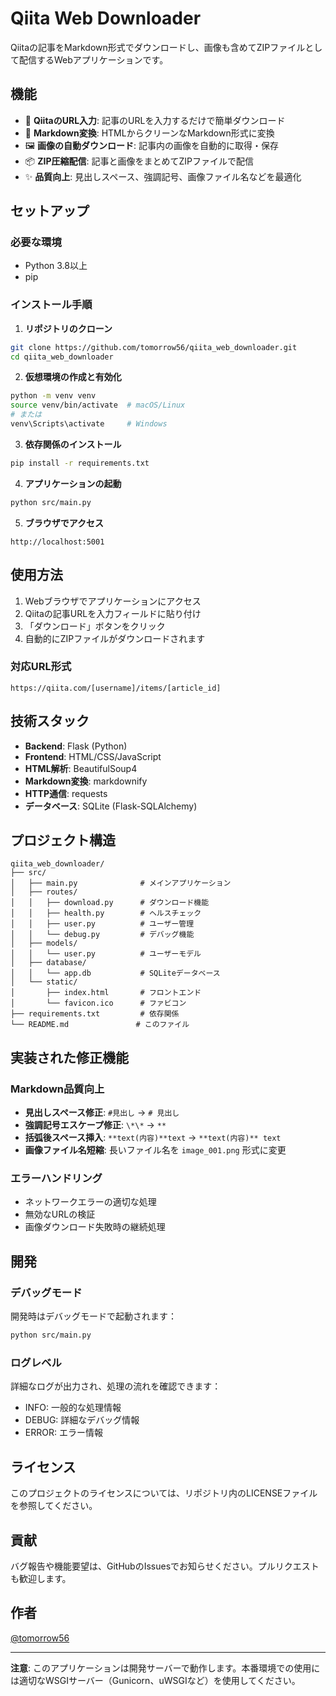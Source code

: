 # Qiita Web Downloader

Qiitaの記事をMarkdown形式でダウンロードし、画像も含めてZIPファイルとして配信するWebアプリケーションです。

## 機能

- 🔗 **QiitaのURL入力**: 記事のURLを入力するだけで簡単ダウンロード
- 📝 **Markdown変換**: HTMLからクリーンなMarkdown形式に変換
- 🖼️ **画像の自動ダウンロード**: 記事内の画像を自動的に取得・保存
- 📦 **ZIP圧縮配信**: 記事と画像をまとめてZIPファイルで配信
- ✨ **品質向上**: 見出しスペース、強調記号、画像ファイル名などを最適化

## セットアップ

### 必要な環境

- Python 3.8以上
- pip

### インストール手順

1. **リポジトリのクローン**
```bash
git clone https://github.com/tomorrow56/qiita_web_downloader.git
cd qiita_web_downloader
```

2. **仮想環境の作成と有効化**
```bash
python -m venv venv
source venv/bin/activate  # macOS/Linux
# または
venv\Scripts\activate     # Windows
```

3. **依存関係のインストール**
```bash
pip install -r requirements.txt
```

4. **アプリケーションの起動**
```bash
python src/main.py
```

5. **ブラウザでアクセス**
```
http://localhost:5001
```

## 使用方法

1. Webブラウザでアプリケーションにアクセス
2. Qiitaの記事URLを入力フィールドに貼り付け
3. 「ダウンロード」ボタンをクリック
4. 自動的にZIPファイルがダウンロードされます

### 対応URL形式

```
https://qiita.com/[username]/items/[article_id]
```

## 技術スタック

- **Backend**: Flask (Python)
- **Frontend**: HTML/CSS/JavaScript
- **HTML解析**: BeautifulSoup4
- **Markdown変換**: markdownify
- **HTTP通信**: requests
- **データベース**: SQLite (Flask-SQLAlchemy)

## プロジェクト構造

```
qiita_web_downloader/
├── src/
│   ├── main.py              # メインアプリケーション
│   ├── routes/
│   │   ├── download.py      # ダウンロード機能
│   │   ├── health.py        # ヘルスチェック
│   │   ├── user.py          # ユーザー管理
│   │   └── debug.py         # デバッグ機能
│   ├── models/
│   │   └── user.py          # ユーザーモデル
│   ├── database/
│   │   └── app.db           # SQLiteデータベース
│   └── static/
│       ├── index.html       # フロントエンド
│       └── favicon.ico      # ファビコン
├── requirements.txt         # 依存関係
└── README.md               # このファイル
```

## 実装された修正機能

### Markdown品質向上

- **見出しスペース修正**: `#見出し` → `# 見出し`
- **強調記号エスケープ修正**: `\*\*` → `**`
- **括弧後スペース挿入**: `**text(内容)**text` → `**text(内容)** text`
- **画像ファイル名短縮**: 長いファイル名を `image_001.png` 形式に変更

### エラーハンドリング

- ネットワークエラーの適切な処理
- 無効なURLの検証
- 画像ダウンロード失敗時の継続処理

## 開発

### デバッグモード

開発時はデバッグモードで起動されます：

```bash
python src/main.py
```

### ログレベル

詳細なログが出力され、処理の流れを確認できます：

- INFO: 一般的な処理情報
- DEBUG: 詳細なデバッグ情報
- ERROR: エラー情報

## ライセンス

このプロジェクトのライセンスについては、リポジトリ内のLICENSEファイルを参照してください。

## 貢献

バグ報告や機能要望は、GitHubのIssuesでお知らせください。プルリクエストも歓迎します。

## 作者

[@tomorrow56](https://github.com/tomorrow56)

---

**注意**: このアプリケーションは開発サーバーで動作します。本番環境での使用には適切なWSGIサーバー（Gunicorn、uWSGIなど）を使用してください。
